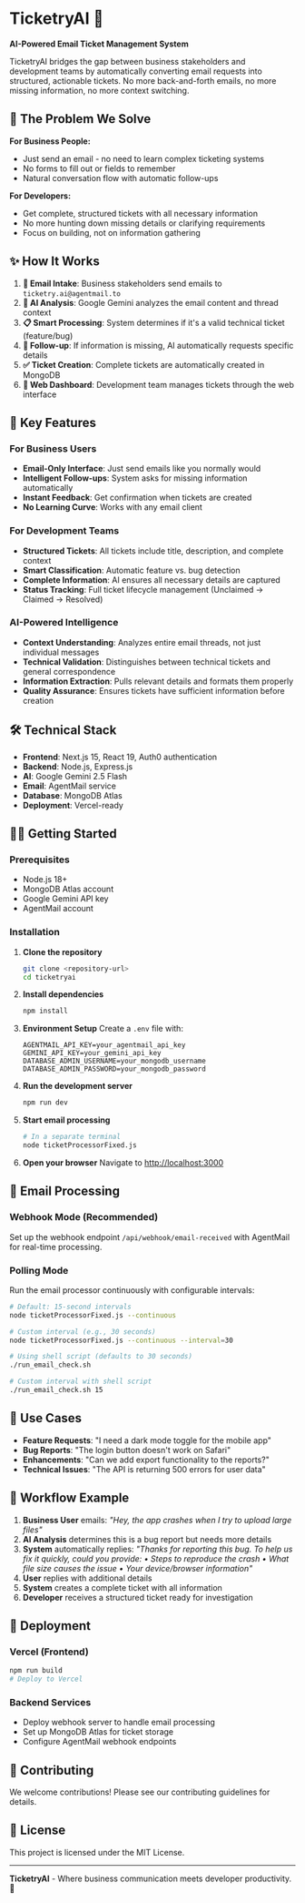 # TicketryAI 🎫

**AI-Powered Email Ticket Management System**

TicketryAI bridges the gap between business stakeholders and development teams by automatically converting email requests into structured, actionable tickets. No more back-and-forth emails, no more missing information, no more context switching.

## 🎯 The Problem We Solve

**For Business People:**
- Just send an email - no need to learn complex ticketing systems
- No forms to fill out or fields to remember
- Natural conversation flow with automatic follow-ups

**For Developers:**
- Get complete, structured tickets with all necessary information
- No more hunting down missing details or clarifying requirements
- Focus on building, not on information gathering

## ✨ How It Works

1. **📧 Email Intake**: Business stakeholders send emails to `ticketry.ai@agentmail.to`
2. **🤖 AI Analysis**: Google Gemini analyzes the email content and thread context
3. **📋 Smart Processing**: System determines if it's a valid technical ticket (feature/bug)
4. **🔄 Follow-up**: If information is missing, AI automatically requests specific details
5. **✅ Ticket Creation**: Complete tickets are automatically created in MongoDB
6. **📱 Web Dashboard**: Development team manages tickets through the web interface

## 🚀 Key Features

### For Business Users
- **Email-Only Interface**: Just send emails like you normally would
- **Intelligent Follow-ups**: System asks for missing information automatically
- **Instant Feedback**: Get confirmation when tickets are created
- **No Learning Curve**: Works with any email client

### For Development Teams
- **Structured Tickets**: All tickets include title, description, and complete context
- **Smart Classification**: Automatic feature vs. bug detection
- **Complete Information**: AI ensures all necessary details are captured
- **Status Tracking**: Full ticket lifecycle management (Unclaimed → Claimed → Resolved)

### AI-Powered Intelligence
- **Context Understanding**: Analyzes entire email threads, not just individual messages
- **Technical Validation**: Distinguishes between technical tickets and general correspondence
- **Information Extraction**: Pulls relevant details and formats them properly
- **Quality Assurance**: Ensures tickets have sufficient information before creation

## 🛠️ Technical Stack

- **Frontend**: Next.js 15, React 19, Auth0 authentication
- **Backend**: Node.js, Express.js
- **AI**: Google Gemini 2.5 Flash
- **Email**: AgentMail service
- **Database**: MongoDB Atlas
- **Deployment**: Vercel-ready

## 🏃‍♂️ Getting Started

### Prerequisites
- Node.js 18+ 
- MongoDB Atlas account
- Google Gemini API key
- AgentMail account

### Installation

1. **Clone the repository**
   ```bash
   git clone <repository-url>
   cd ticketryai
   ```

2. **Install dependencies**
   ```bash
   npm install
   ```

3. **Environment Setup**
   Create a `.env` file with:
   ```env
   AGENTMAIL_API_KEY=your_agentmail_api_key
   GEMINI_API_KEY=your_gemini_api_key
   DATABASE_ADMIN_USERNAME=your_mongodb_username
   DATABASE_ADMIN_PASSWORD=your_mongodb_password
   ```

4. **Run the development server**
   ```bash
   npm run dev
   ```

5. **Start email processing**
   ```bash
   # In a separate terminal
   node ticketProcessorFixed.js
   ```

6. **Open your browser**
   Navigate to [http://localhost:3000](http://localhost:3000)

## 📧 Email Processing

### Webhook Mode (Recommended)
Set up the webhook endpoint `/api/webhook/email-received` with AgentMail for real-time processing.

### Polling Mode
Run the email processor continuously with configurable intervals:

```bash
# Default: 15-second intervals
node ticketProcessorFixed.js --continuous

# Custom interval (e.g., 30 seconds)
node ticketProcessorFixed.js --continuous --interval=30

# Using shell script (defaults to 30 seconds)
./run_email_check.sh

# Custom interval with shell script
./run_email_check.sh 15
```

## 🎯 Use Cases

- **Feature Requests**: "I need a dark mode toggle for the mobile app"
- **Bug Reports**: "The login button doesn't work on Safari"
- **Enhancements**: "Can we add export functionality to the reports?"
- **Technical Issues**: "The API is returning 500 errors for user data"

## 🔄 Workflow Example

1. **Business User** emails: *"Hey, the app crashes when I try to upload large files"*
2. **AI Analysis** determines this is a bug report but needs more details
3. **System** automatically replies: *"Thanks for reporting this bug. To help us fix it quickly, could you provide: • Steps to reproduce the crash • What file size causes the issue • Your device/browser information"*
4. **User** replies with additional details
5. **System** creates a complete ticket with all information
6. **Developer** receives a structured ticket ready for investigation

## 🚀 Deployment

### Vercel (Frontend)
```bash
npm run build
# Deploy to Vercel
```

### Backend Services
- Deploy webhook server to handle email processing
- Set up MongoDB Atlas for ticket storage
- Configure AgentMail webhook endpoints

## 🤝 Contributing

We welcome contributions! Please see our contributing guidelines for details.

## 📄 License

This project is licensed under the MIT License.

---

**TicketryAI** - Where business communication meets developer productivity. 🚀
